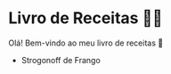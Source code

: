 # Livro de Receitas :man_cook:

Olá! Bem-vindo ao meu livro de receitas :wave:

 - Strogonoff de Frango
